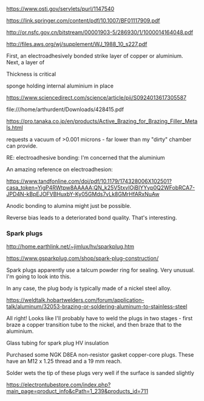 https://www.osti.gov/servlets/purl/1147540

https://link.springer.com/content/pdf/10.1007/BF01117909.pdf

http://or.nsfc.gov.cn/bitstream/00001903-5/286930/1/1000014164048.pdf

http://files.aws.org/wj/supplement/WJ_1988_10_s227.pdf

First, an electroadhesively bonded strike layer of copper or aluminium. Next, a layer of 

Thickness is critical

sponge holding internal aluminium in place

https://www.sciencedirect.com/science/article/pii/S0924013617305587

file:///home/arthurdent/Downloads/428415.pdf



https://pro.tanaka.co.jp/en/products/Active_Brazing_for_Brazing_Filler_Metals.html

requests a vacuum of >0.001 microns - far lower than my "dirty" chamber can provide.



RE: electroadhesive bonding: I'm concerned that the aluminium 

An amazing reference on electroadhesion:

https://www.tandfonline.com/doi/pdf/10.1179/174328006X102501?casa_token=YigP4RWtpw8AAAAA:QN_k25V5txvIOjBIYYvp0Q2WFobRCA7-JPD4N-kBpEJOFVBHuxbY-Ky05GMds7vLk8GMrHfARxNuAw

Anodic bonding to alumina might just be possible.

Reverse bias leads to a deteriorated bond quality. That's interesting.

### Spark plugs

http://home.earthlink.net/~jimlux/hv/sparkplug.htm

https://www.gsparkplug.com/shop/spark-plug-construction/

Spark plugs apparently use a talcum powder ring for sealing. Very unusual. I'm going to look into this.

In any case, the plug body is typically made of a nickel steel alloy. 

https://weldtalk.hobartwelders.com/forum/application-talk/aluminum/32053-brazing-or-soldering-aluminum-to-stainless-steel

All right! Looks like I'll probably have to weld the plugs in two stages - first braze a copper transition tube to the nickel, and then braze that to the aluminium.

Glass tubing for spark plug HV insulation

Purchased some NGK D8EA non-resistor gasket copper-core plugs. These have an M12 x 1.25 thread and a 19 mm reach.

Solder wets the tip of these plugs very well if the surface is sanded slightly 

https://electrontubestore.com/index.php?main_page=product_info&cPath=1_239&products_id=711